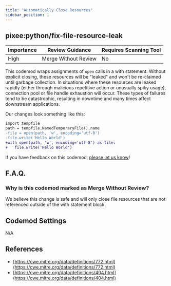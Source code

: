 ```yaml
---
title: "Automatically Close Resources"
sidebar_position: 1
---
```


## pixee:python/fix-file-resource-leak

| Importance | Review Guidance      | Requires Scanning Tool |
|------------|----------------------|------------------------|
| High       | Merge Without Review | No                     |

This codemod wraps assignments of `open` calls in a with statement. Without explicit closing, these resources will be "leaked" and won't be re-claimed until garbage collection. In situations where these resources are leaked rapidly (either through malicious repetitive action or unusually spiky usage), connection pool or file handle exhaustion will occur. These types of failures tend to be catastrophic, resulting in downtime and many times affect downstream applications.

Our changes look something like this:

```diff
import tempfile
path = tempfile.NamedTemporaryFile().name
-file = open(path, 'w', encoding='utf-8')
-file.write('Hello World')
+with open(path, 'w', encoding='utf-8') as file:
+   file.write('Hello World')
```

If you have feedback on this codemod, [please let us know](mailto:feedback@pixee.ai)!

## F.A.Q.

### Why is this codemod marked as Merge Without Review?

We believe this change is safe and will only close file resources that are not referenced outside of the with statement block.

## Codemod Settings

N/A

## References

* [https://cwe.mitre.org/data/definitions/772.html](https://cwe.mitre.org/data/definitions/772.html)
* [https://cwe.mitre.org/data/definitions/404.html](https://cwe.mitre.org/data/definitions/404.html)
